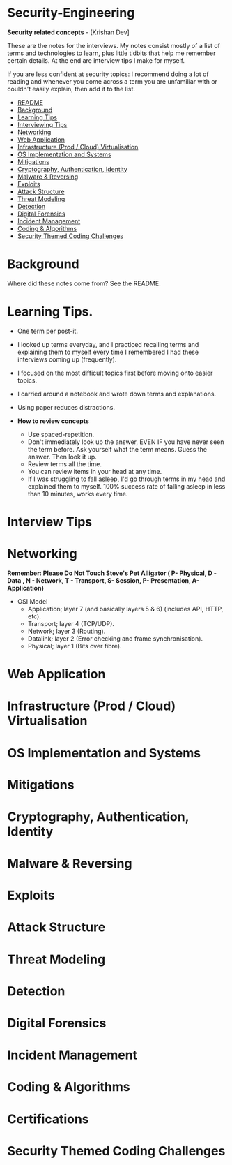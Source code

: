 # Security-Engineering
**Security related concepts** - [Krishan Dev] 

These are the notes for the interviews. My notes consist mostly of a list of terms and technologies to learn, plus little tidbits that help me remember certain details. At the end are interview tips I make for myself. 

If you are less confident at security topics: I recommend doing a lot of reading and whenever you come across a term you are unfamiliar with or couldn't easily explain, then add it to the list.

- [README](#security-engineering)
- [Background](#background)
- [Learning Tips](#learning-tips)
- [Interviewing Tips](#interview-tips)
- [Networking](#networking)
- [Web Application](#web-application)
- [Infrastructure (Prod / Cloud) Virtualisation](#infrastructure-prod--cloud-virtualisation)
- [OS Implementation and Systems](#os-implementation-and-systems)
- [Mitigations](#mitigations)
- [Cryptography, Authentication, Identity](#cryptography-authentication-identity)
- [Malware & Reversing](#malware--reversing)
- [Exploits](#exploits)
- [Attack Structure](#attack-structure)
- [Threat Modeling](#threat-modeling)
- [Detection](#detection)
- [Digital Forensics](#digital-forensics)
- [Incident Management](#incident-management)
- [Coding & Algorithms](#coding--algorithms)
- [Security Themed Coding Challenges](#security-themed-coding-challenges)

# Background
Where did these notes come from? See the README.

# Learning Tips.
  - One term per post-it.
  - I looked up terms everyday, and I practiced recalling terms and explaining them to myself every time I remembered I had these interviews coming up (frequently).
  - I focused on the most difficult topics first before moving onto easier topics.
  - I carried around a notebook and wrote down terms and explanations.
  - Using paper reduces distractions.

- **How to review concepts**

  - Use spaced-repetition.
  - Don't immediately look up the answer, EVEN IF you have never seen the term before. Ask yourself what the term means. Guess the answer. Then look it up.
  - Review terms all the time.
  - You can review items in your head at any time. 
  - If I was struggling to fall asleep, I'd go through terms in my head and explained them to myself. 100% success rate of falling asleep in less than 10 minutes, works every time.
  
# Interview Tips

# Networking

**Remember: Please Do Not Touch Steve's Pet Alligator ( P- Physical, D -Data , N - Network, T - Transport, S- Session, P- Presentation, A- Application)**  
- OSI Model
  - Application; layer 7 (and basically layers 5 & 6) (includes API, HTTP, etc).
  - Transport; layer 4 (TCP/UDP).
  - Network; layer 3 (Routing).
  - Datalink; layer 2 (Error checking and frame synchronisation).
  - Physical; layer 1 (Bits over fibre).

# Web Application
# Infrastructure (Prod / Cloud) Virtualisation
# OS Implementation and Systems
# Mitigations
# Cryptography, Authentication, Identity
# Malware & Reversing
# Exploits
# Attack Structure
# Threat Modeling
# Detection
# Digital Forensics
# Incident Management
# Coding & Algorithms
# Certifications
# Security Themed Coding Challenges
